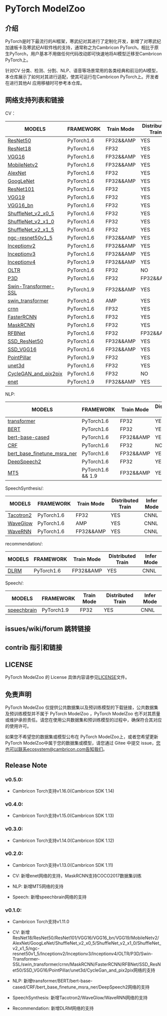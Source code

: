 # PyTorch ModelZoo 

## 介绍

PyTorch是时下最流行的AI框架，寒武纪对其进行了定制化开发，新增了对寒武纪加速板卡及寒武纪AI软件栈的支持，通常称之为Cambricon PyTorch。相比于原生PyTorch，用户基本不用做任何代码改动即可快速地将AI模型迁移至Cambricon PyTorch上。

针对CV 分类、检测、分割、NLP、语音等场景常用的各类经典和前沿的AI模型，本仓库展示了如何对其进行适配，使其可运行在Cambricon PyTorch上。开发者在进行其他AI 应用移植时可参考本仓库。


## 网络支持列表和链接

CV：

| MODELS | FRAMEWORK | Train Mode |Distributed Train| Infer  Mode
| ------------- | ------------- | ------------- | ------------- | ------------- | 
| [ResNet50](built-in/cv/classification/vision_classification) | PyTorch1.6|FP32&&AMP|YES| CNNL |
| [ResNet18](built-in/cv/classification/vision_classification) | PyTorch1.6|FP32|YES| CNNL | 
| [VGG16](built-in/cv/classification/vision_classification) | PyTorch1.6|FP32&&AMP|YES| CNNL | 
| [MobileNetv2](built-in/cv/classification/vision_classification) | PyTorch1.6|FP32&&AMP|YES| CNNL | 
| [AlexNet](built-in/cv/classification/vision_classification) | PyTorch1.6|FP32|YES| CNNL | 
| [GoogLeNet](built-in/cv/classification/vision_classification) | PyTorch1.6|FP32&&AMP|YES| CNNL | 
| [ResNet101](built-in/cv/classification/vision_classification) | PyTorch1.6|FP32|YES| CNNL | 
| [VGG19](built-in/cv/classification/vision_classification) | PyTorch1.6|FP32|YES| CNNL | 
| [VGG16_bn](built-in/cv/classification/vision_classification) | PyTorch1.6|FP32|YES| CNNL |
| [ShuffleNet_v2_x0_5](built-in/cv/classification/vision_classification) | PyTorch1.6|FP32|YES| CNNL |
| [ShuffleNet_v2_x1_0](built-in/cv/classification/vision_classification) | PyTorch1.6|FP32|YES| CNNL |
| [ShuffleNet_v2_x1_5](built-in/cv/classification/vision_classification) | PyTorch1.6|FP32|YES| CNNL |
| [ngc-resnet50v1_5](built-in/cv/classification/ngc-resnet50v1_5) | PyTorch1.6|FP32&&AMP|YES| CNNL |
| [Inceptionv2](built-in/cv/classification/Inceptionv2) | PyTorch1.6|FP32&&AMP|YES| CNNL |
| [Inceptionv3](built-in/cv/classification/timm) | PyTorch1.6|FP32&&AMP|YES| CNNL |
| [Inceptionv4](built-in/cv/classification/timm) | PyTorch1.9|FP32&&AMP|YES| CNNL |
| [OLTR](built-in/cv/classification/OLTR) | PyTorch1.6|FP32|NO| CNNL |
| [P3D](built-in/cv/classification/P3D) | PyTorch1.6|FP32|FP32&&AMP| CNNL |
| [Swin-Transformer-SSL](built-in/cv/classification/Swin-Transformer-SSL) | PyTorch1.9|FP32&&AMP|YES| CNNL |
| [swin_transformer](built-in/cv/classification/swin_transformer) | PyTorch1.6|AMP|YES| CNNL |
| [crnn](built-in/cv/classification/crnn) | PyTorch1.6|FP32|YES| CNNL |
| [FasterRCNN](built-in/cv/detection/FasterRCNN) | PyTorch1.6|FP32|YES| CNNL |
| [MaskRCNN](built-in/cv/detection/MaskRCNN) | PyTorch1.6|FP32|YES| CNNL |
| [RFBNet](built-in/cv/detection/RFBNet) | PyTorch1.6|FP32|FP32&&AMP| CNNL |
| [SSD_ResNet50](built-in/cv/detection/SSD_ResNet50) | PyTorch1.6|FP32&&AMP|YES| CNNL |
| [SSD_VGG16](built-in/cv/detection/SSD_VGG16) | PyTorch1.6|FP32&&AMP|YES| CNNL |
| [PointPillar](built-in/cv/detection/PointPillar) | PyTorch1.9|FP32|YES| CNNL |
| [unet3d](built-in/cv/segmentation/unet3d) | PyTorch1.6|FP32|YES| CNNL |
| [CycleGAN_and_pix2pix](built-in/cv/GAN/CycleGAN_and_pix2pix) | PyTorch1.6|FP32|NO| CNNL |
| [enet](built-in/cv/segmentation/enet) | PyTorch1.9|FP32&&AMP|YES| CNNL |

NLP:

| MODELS | FRAMEWORK | Train Mode |Distributed Train| Infer  Mode
| ------------- | ------------- | ------------- | ------------- | ------------- | 
| [transformer](built-in/nlp/transformer) | PyTorch1.6|FP32|YES| CNNL |
| [BERT](built-in/nlp/BERT/) | PyTorch1.6|FP32|YES| CNNL |
| [bert-base-cased](built-in/nlp/bert-base-cased) | PyTorch1.6|FP32&&AMP|YES| CNNL |
| [CRF](built-in/nlp/CRF) | PyTorch1.6|FP32|NO| CNNL |
| [bert_base_finetune_msra_ner](built-in/nlp/bert_base_finetune_msra_ner) | PyTorch1.6|FP32&&AMP|YES| CNNL |
| [DeepSpeech2](built-in/nlp/DeepSpeech2) | PyTorch1.6|FP32|YES| CNNL |
| [MT5](built-in/nlp/mt5) | PyTorch1.6 && 1.9|FP32&&AMP|YES| CNNL |

SpeechSynthesis/:

| MODELS | FRAMEWORK | Train Mode |Distributed Train| Infer  Mode
| ------------- | ------------- | ------------- | ------------- | ------------- | 
| [Tacotron2](built-in/SpeechSynthesis/Tacotron2andWaveGlow) | PyTorch1.6|FP32|YES| CNNL |
| [WaveGlow](built-in/SpeechSynthesis/Tacotron2andWaveGlow) | PyTorch1.6|AMP|YES| CNNL |
| [WaveRNN](built-in/SpeechSynthesis/WaveRNN) | PyTorch1.6|FP32&&AMP|YES| CNNL |

recommendation/:

| MODELS | FRAMEWORK | Train Mode |Distributed Train| Infer  Mode
| ------------- | ------------- | ------------- | ------------- | ------------- | 
| [DLRM](built-in/recommendation/DLRM) | PyTorch1.6|FP32&&AMP|YES| CNNL |

Speech/:

| MODELS | FRAMEWORK | Train Mode |Distributed Train| Infer  Mode
| ------------- | ------------- | ------------- | ------------- | ------------- | 
| [speechbrain](built-in/Speech/speechbrain) | PyTorch1.9|FP32|YES| CNNL |


## issues/wiki/forum 跳转链接

## contrib 指引和链接

## LICENSE

PyTorch ModelZoo  的 License 具体内容请参见[LICENSE](LICENSE)文件。

## 免责声明

PyTorch ModelZoo 仅提供公共数据集以及预训练模型的下载链接，公共数据集及预训练模型并不属于 PyTorch ModelZoo ，PyTorch ModelZoo  也不对其质量或维护承担责任。请您在使用公共数据集和预训练模型的过程中，确保符合其对应的使用许可。

如果您不希望您的数据集或模型公布在 PyTorch ModelZoo上，或者您希望更新 PyTorch ModelZoo中属于您的数据集或模型，请您通过 Gitee 中提交 issue，您也可以联系ecosystem@cambricon.com告知我们。


## Release Note
### v0.5.0:
- Cambricon Torch支持v1.16.0(Cambricon SDK 1.14)

### v0.4.0:
- Cambricon Torch支持v1.15.0(Cambricon SDK 1.13)

### v0.3.0:
- Cambricon Torch支持v1.14.0(Cambricon SDK 1.12)

### v0.2.0:
- Cambricon Torch支持v1.13.0(Cambricon SDK 1.11)

- CV: 新增enet网络的支持，MaskRCNN支持COCO2017数据集训练

- NLP: 新增MT5网络的支持

- Speech: 新增speechbrain网络的支持

### v0.1.0:
- Cambricon Torch支持v1.11.0

- CV: 新增ResNet18/ResNet50/ResNet101/VGG16/VGG16_bn/VGG19/MobileNetv2/AlexNet/GoogLeNet/ShuffleNet_v2_x0_5/ShuffleNet_v2_x1_0/ShuffleNet_v2_x1_5/ngc-resnet50v1_5/Inceptionv2/Inceptionv3/Inceptionv4/OLTR/P3D/Swin-Transformer-SSL/swin_transformer/crnn/MaskRCNN/FasterRCNN/RFBNet/SSD_ResNet50/SSD_VGG16/PointPillar/unet3d/CycleGan_and_pix2pix网络的支持

- NLP: 新增transformer/BERT/bert-base-cased/CRF/bert_base_finetune_msra_ner/DeepSpeech2网络的支持

- SpeechSynthesis: 新增Tacotron2/WaveGlow/WaveRNN网络的支持

- Recommendation: 新增DLRM网络的支持
